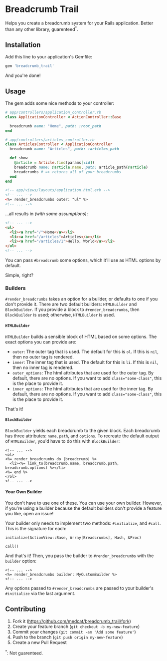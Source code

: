 # Breadcrumb Trail

Helps you create a breadcrumb system for your Rails application.
Better than any other library, guarenteed<sup>*</sup>.

## Installation

Add this line to your application's Gemfile:

```ruby
gem 'breadcrumb_trail'
```

And you're done!

## Usage

The gem adds some nice methods to your controller:

```Ruby
# app/controllers/application_controller.rb
class ApplicationController < ActionController::Base

  breadcrumb name: "Home", path: :root_path
end
```

```Ruby
# app/controllers/articles_controller.rb
class ArticlesController < ApplicationController
  breadcrumb name: "Articles", path: :articles_path

  def show
    @article = Article.find(params[:id])
    breadcrumb name: @article.name, path: article_path(@article)
    breadcrumbs # => returns all of your breadcrumbs
  end
end
```

```HTML
<!-- app/views/layouts/application.html.erb -->
<!-- ... -->
<%= render_breadcrumbs outer: "ul" %>
<!-- ... -->
```

...all results in _(with some assumptions)_:

```HTML
<!-- ... -->
<ul>
  <li><a href="/">Home</a></li>
  <li><a href="/articles">Articles</a></li>
  <li><a href="/articles/1">Hello, World</a></li>
</ul>
<!-- ... -->
```

You can pass `#breadcrumb` some options, which it'll use as
HTML options by default.

Simple, right?

### Builders

`#render_breadcrumbs` takes an option for a builder, or defaults to
one if you don't provide it.  There are two default builders:
`HTMLBuilder` and `BlockBuilder`.  If you provide a block to
`#render_breadcrumbs`, then `BlockBuilder` is used; otherwise,
`HTMLBuilder` is used.

#### `HTMLBuilder`

`HTMLBuilder` builds a sensible block of HTML based on some options.
The exact options you can provide are:

- `outer`: The outer tag that is used.  The default for this is `ol`.
  If this is `nil`, then no outer tag is rendered.
- `inner`: The inner tag that is used.  The default for this is `li`.
  If this is `nil`, then no inner tag is rendered.
- `outer_options`: The html attributes that are used for the outer
  tag.  By default, there are no options.  If you want to add
  `class="some-class"`, this is the place to provide it.
- `inner_options`: The html attributes that are used for the inner
  tag.  By default, there are no options.  If you want to add
  `class="some-class"`, this is the place to provide it.

That's it!

#### `BlockBuilder`

`BlockBuilder` yields each breadcrumb to the given block.  Each
breadcrumb has three attributes: `name`, `path`, and `options`.
To recreate the default output of `HTMLBuilder`, you'd have to do
this with `BlockBuilder`:

```
<!-- ... -->
<ol>
<%= render_breadcrumbs do |breadcrumb| %>
  <li><%= link_to(breadcrumb.name, breadcrumb.path, breadcrumb.options) %></li>
<%= end %>
</ol>
<!-- ... -->
```

#### Your Own Builder

You don't have to use one of these.  You can use your own builder.
However, if you're using a builder because the default builders don't
provide a feature you like, open an issue!

Your builder only needs to implement two methods: `#initialize`, and
`#call`.  This is the signature for each:

    initialize(ActionView::Base, Array[Breadcrumbs], Hash, &Proc)

    call()

And that's it!  Then, you pass the builder to `#render_breadcrumbs`
with the `builder` option:

```
<!-- ... -->
<%= render_breadcrumbs builder: MyCustomBuilder %>
<!-- ... -->
```

Any options passed to `#render_breadcrumbs` are passed to your
builder's `#initialize` via the last argument.

## Contributing

1. Fork it (<https://github.com/medcat/breadcrumb_trail/fork>)
2. Create your feature branch (`git checkout -b my-new-feature`)
3. Commit your changes (`git commit -am 'Add some feature'`)
4. Push to the branch (`git push origin my-new-feature`)
5. Create a new Pull Request

<sup>*</sup>: Not guarenteed.
